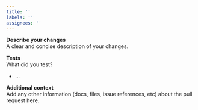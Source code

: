 ```yaml
---
title: ''
labels: ''
assignees: ''
---
```


**Describe your changes**  
A clear and concise description of your changes.

**Tests**  
What did you test?

- ...

**Additional context**  
Add any other information (docs, files, issue references, etc) about the pull
request here.
